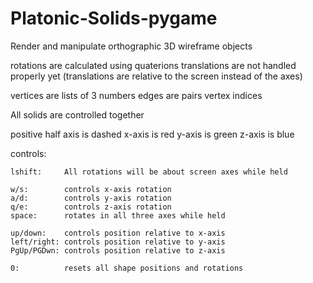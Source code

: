 # Platonic-Solids-pygame
Render and manipulate orthographic 3D wireframe objects

rotations are calculated using quaterions
translations are not handled properly yet
    (translations are relative to the screen instead of the axes)

vertices are lists of 3 numbers
edges are pairs vertex indices 

All solids are controlled together

positive half axis is dashed
x-axis is red
y-axis is green
z-axis is blue

controls:

    lshift:     All rotations will be about screen axes while held

    w/s:        controls x-axis rotation
    a/d:        controls y-axis rotation
    q/e:        controls z-axis rotation
    space:      rotates in all three axes while held

    up/down:    controls position relative to x-axis
    left/right: controls position relative to y-axis
    PgUp/PGDwn: controls position relative to z-axis

    0:          resets all shape positions and rotations